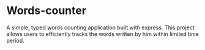 # Words-counter
A simple, typed words counting application built with express. This project allows users to efficiently tracks the words written by him within limited time period.
